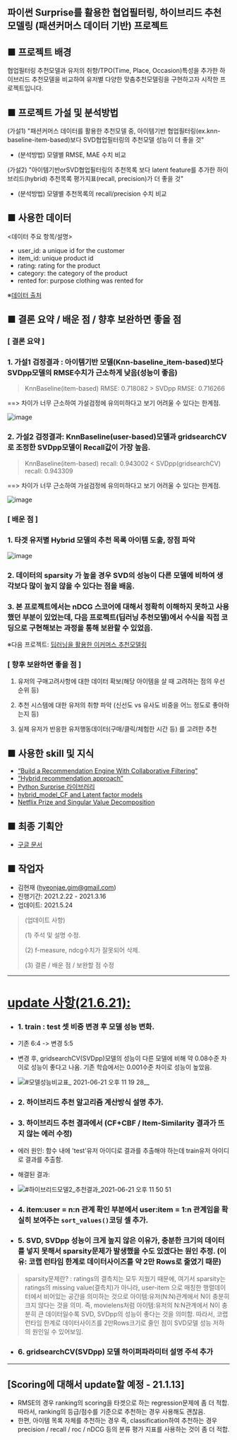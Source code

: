 ## 파이썬 Surprise를 활용한 협업필터링, 하이브리드 추천모델링 (패션커머스 데이터 기반) 프로젝트

## ■ 프로젝트 배경 
협업필터링 추천모델과 유저의 취향/TPO(Time, Place, Occasion)특성을 추가한 하이브리드 추천모델을 비교하여 유저별 다양한 맞춤추천모델링을 구현하고자 시작한 프로젝트입니다. 

## ■ 프로젝트 가설 및 분석방법
(가설1) "패션커머스 데이터를 활용한 추천모델 중, 아이템기반 협업필터링(ex.knn-baseline-item-based)보다 SVD협업필터링의 추천모델 성능이 더 좋을 것"
 - (분석방법) 모델별 RMSE, MAE 수치 비교

(가설2) "아이템기반orSVD협업필터링의 추천목록 보다 latent feature를 추가한 하이브리드(hybrid) 추천목록 평가지표(recall, precision)가 더 좋을 것"
 - (분석방법) 모델별 추천목록의 recall/precision 수치 비교

## ■ 사용한 데이터
<데이터 주요 항목/설명>
- user_id: a unique id for the customer
- item_id: unique product id
- rating: rating for the product
- category: the category of the product
- rented for: purpose clothing was rented for

※[데이터 출처](https://www.kaggle.com/rmisra/clothing-fit-dataset-for-size-recommendation?select=renttherunway_final_data.json)

## ■ 결론 요약 / 배운 점 / 향후 보완하면 좋을 점

### [ 결론 요약 ]

### 1. 가설1 검정결과 : 아이템기반 모델(Knn-baseline_item-based)보다 SVDpp모델의 RMSE수치가 근소하게 낮음(성능이 좋음)

> KnnBaseline(item-based) RMSE: 0.718082 > SVDpp RMSE: 0.716266

 ==> 차이가 너무 근소하여 가설검정에 유의미하다고 보기 어려울 수 있다는 한계점.

![image](https://user-images.githubusercontent.com/70046278/119373992-02cd8e80-bcf4-11eb-9f24-8a4c93005073.png)

### 2. 가설2 검정결과: KnnBaseline(user-based)모델과 gridsearchCV로 조정한 SVDpp모델이 Recall값이 가장 높음.

> KnnBaseline(item-based) recall: 0.943002 < SVDpp(gridsearchCV) recall: 0.943309

 ==> 차이가 너무 근소하여 가설검정에 유의미하다고 보기 어려울 수 있다는 한계점.

![image](https://user-images.githubusercontent.com/70046278/119374495-9a32e180-bcf4-11eb-91da-2621feeb1d7f.png)


### [ 배운 점 ] 

### 1. 타겟 유저별 Hybrid 모델의 추천 목록 아이템 도출, 장점 파악
![image](https://user-images.githubusercontent.com/70046278/119374073-1842b880-bcf4-11eb-89cf-e0573a0cd964.png)

### 2. 데이터의 sparsity 가 높을 경우 SVD의 성능이 다른 모델에 비하여 생각보다 많이 높지 않을 수 있다는 점을 배움. 

### 3. 본 프로젝트에서는 nDCG 스코어에 대해서 정확히 이해하지 못하고 사용했던 부분이 있었는데, 다음 프로젝트(딥러닝 추천모델)에서 수식을 직접 코딩으로 구현해보는 과정을 통해 보완할 수 있었음.
※다음 프로젝트: [딥러닝을 활용한 이커머스 추천모델링](https://github.com/journey101/Ecommerce-Recommendation-System-with-DeepLearning-YoutubeAlgorithm)

### [ 향후 보완하면 좋을 점 ]
1. 유저의 구매고려사항에 대한 데이터 확보(해당 아이템을 살 때 고려하는 점의 우선순위 등)

2. 추천 시스템에 대한 유저의 취향 파악 (신선도 vs 유사도 비중을 어느 정도로 좋아하는지 등) 

3. 실제 유저가 반응한 유저행동데이터(구매/클릭/체험한 시간 등) 를 고려한 추천


## ■ 사용한 skill 및 지식 
- [“Build a Recommendation Engine With Collaborative Filtering”](https://realpython.com/build-recommendation-engine-collaborative-filtering/)
- [“Hybrid recommendation approach”](https://www.math.uci.edu/icamp/courses/math77b/lecture_12w/pdfs/Chapter%2005%20-%20Hybrid%20recommendation%20approaches.pdf)
- [Python Surprise 라이브러리](https://surprise.readthedocs.io/en/stable/index.html)
- [hybrid_model_CF and Latent factor models](https://github.com/prakruti-joshi/Movie-Recommendation-System/blob/master/Code/hybrid_model.ipynb)
- [Netflix Prize and Singular Value Decomposition](https://pantelis.github.io/cs301/docs/common/lectures/recommenders/netflix/)

## ■ 최종 기획안 
- [구글 문서](https://drive.google.com/file/d/1UrKqMLarciv59W-wdghh57_vGo-3IMSD/view?usp=sharing)

## ■ 작업자
- 김현재 (hyeonjae.gim@gmail.com)
- 진행기간: 2021.2.22 - 2021.3.16
- 업데이트: 2021.5.24 
> (업데이트 사항)
> 
> (1) 주석 및 설명 수정. 
> 
> (2) f-measure, ndcg수치가 잘못되어 삭제. 
> 
> (3) 결론 / 배운 점 / 보완할 점 수정

---
# [update 사항(21.6.21):](Recommendation_CF_Hybrid_modeling_for_Fashion_update(210621).ipynb)
- ### 1. train : test 셋 비중 변경 후 모델 성능 변화.
 - 기존 6:4 -> 변경 5:5 
 - 변경 후, gridsearchCV(SVDpp)모델의 성능이 다른 모델에 비해 약 0.08수준 차이로 성능이 좋다고 나옴. 기존 학습에서는 0.001수준 차이로 성능이 높았음. 
 - ![#모델성능비교표_ 2021-06-21 오후 11 19 28__](https://user-images.githubusercontent.com/70046278/122779270-ad7f9f80-d2e8-11eb-8dcb-97eb33782c70.png)

- ### 2. 하이브리드 추천 알고리즘 계산방식 설명 추가. 
- ### 3. 하이브리드 추천 결과에서 (CF+CBF / Item-Similarity 결과가 뜨지 않는 에러 수정) 
 - 에러 원인: 함수 내에 'test'유저 아이디로 결과를 추출해야 하는데 train유저 아이디로 결과를 추출함. 
 - 해결된 결과:
 - ![#하이브리드모델2_추천결과_2021-06-21 오후 11 50 51](https://user-images.githubusercontent.com/70046278/122782797-fa18aa00-d2eb-11eb-8460-f5048932287d.png)


- ### 4. item:user = n:n 관계 확인 부분에서 user:item = 1:n 관계임을 확실히 보여주는 `sort_values()`코딩 셀 추가. 

- ### 5. SVD, SVDpp 성능이 크게 높지 않은 이유가, 충분한 크기의 데이터를 넣지 못해서 sparsity문제가 발생했을 수도 있겠다는 원인 추정. (이유: 코랩 런타임 한계로 데이터사이즈를 약 2만 Rows로 줄였기 때문)

> sparsity문제란?
> : ratings의 결측치는 모두 지웠기 때문에, 여기서 sparsity는 ratings의 missing value(결측치)가 아니라, user-item 으로 매칭한 행렬데이터에서 비어있는 공간을 의미하는 것으로 아이템:유저(N:N)관계에서 N이 충분히 크지 않다는 것을 의미. 즉, movielens처럼 아이템:유저의 N:N관계에서 N이 충분히 큰 데이터일수록 SVD, SVDpp의 성능이 좋다는 것을 의미함. 따라서, 코랩 런타임 한계로 데이터사이즈를 2만Rows크기로 줄인 점이 SVD모델 성능 저하의 원인일 수 있어보임.

- ### 6. gridsearchCV(SVDpp) 모델 하이퍼파라미터 설명 주석 추가

---
## [Scoring에 대해서 update할 예정 - 21.1.13]
- RMSE의 경우 ranking의 scoring을 타겟으로 하는 regression문제에 좀 더 적합. 따라서, ranking의 등급/점수를 기준으로 추천하는 경우 사용해도 괜찮음. 
- 한편, 아이템 목록 자체를 추천하는 경우 즉, classification하여 추천하는 경우 precision / recall / roc / nDCG 등의 분류 평가 지표를 사용하는 것이 좀 더 적합. 
